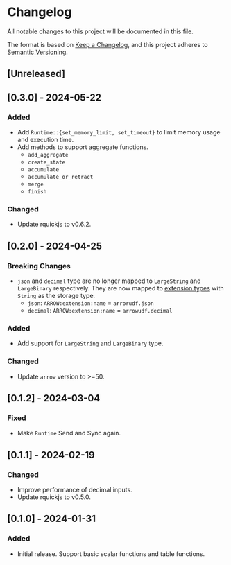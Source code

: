 # Changelog

All notable changes to this project will be documented in this file.

The format is based on [Keep a Changelog](https://keepachangelog.com/en/1.0.0/),
and this project adheres to [Semantic Versioning](https://semver.org/spec/v2.0.0.html).

## [Unreleased]

## [0.3.0] - 2024-05-22

### Added

- Add `Runtime::{set_memory_limit, set_timeout}` to limit memory usage and execution time.
- Add methods to support aggregate functions.
    - `add_aggregate`
    - `create_state`
    - `accumulate`
    - `accumulate_or_retract`
    - `merge`
    - `finish`

### Changed

- Update rquickjs to v0.6.2.

## [0.2.0] - 2024-04-25

### Breaking Changes

- `json` and `decimal` type are no longer mapped to `LargeString` and `LargeBinary` respectively. They are now mapped to [extension types](https://arrow.apache.org/docs/format/Columnar.html#format-metadata-extension-types) with `String` as the storage type.
    - `json`: `ARROW:extension:name` = `arrorudf.json`
    - `decimal`: `ARROW:extension:name` = `arrowudf.decimal`

### Added

- Add support for `LargeString` and `LargeBinary` type.

### Changed

- Update `arrow` version to >=50.

## [0.1.2] - 2024-03-04

### Fixed

- Make `Runtime` Send and Sync again.

## [0.1.1] - 2024-02-19

### Changed

- Improve performance of decimal inputs.
- Update rquickjs to v0.5.0.

## [0.1.0] - 2024-01-31

### Added

- Initial release. Support basic scalar functions and table functions.
